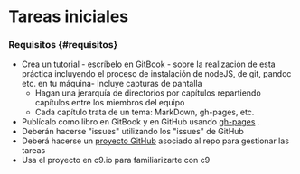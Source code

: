 # Tareas iniciales

### Requisitos {#requisitos}

* Crea un tutorial - escríbelo en GitBook - sobre la realización de esta práctica incluyendo el proceso de instalación de nodeJS, de git, pandoc etc. en tu máquina- Incluye capturas de pantalla
  * Hagan una jerarquía de directorios por capítulos repartiendo capítulos entre los miembros del equipo
  * Cada capítulo trata de un tema: MarkDown, gh-pages, etc.
* Publícalo como libro en GitBook y en GitHub usando
  [gh-pages](https://pages.github.com/)
  .
* Deberán hacerse "issues" utilizando los "issues" de GitHub
* Deberá hacerse un
  [proyecto GitHub](https://casianorodriguezleon.gitbooks.io/ull-esit-1617/apuntes/github/projects/)
  asociado al repo para gestionar las tareas
* Usa el proyecto en c9.io para familiarizarte con c9



